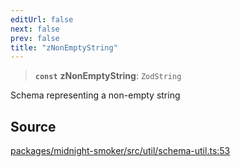 ```yaml
---
editUrl: false
next: false
prev: false
title: "zNonEmptyString"
---
```


> **`const`** **zNonEmptyString**: `ZodString`

Schema representing a non-empty string

## Source

[packages/midnight-smoker/src/util/schema-util.ts:53](https://github.com/boneskull/midnight-smoker/blob/417858b/packages/midnight-smoker/src/util/schema-util.ts#L53)
